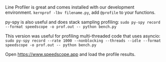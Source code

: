 Line Profiler is great and comes installed with our development environment. `kernprof -lbv filename.py`, add `@profile` to your functions.

py-spy is also useful and does stack sampling profiling: `sudo py-spy record --format speedscope -o prof.out -- python bench.py`

This version was useful for profiling multi-threaded code that uses asyncio: `sudo py-spy record --rate 1000 --nonblocking --threads --idle --format speedscope -o prof.out -- python bench.py`

Open https://www.speedscope.app and load the profile results.